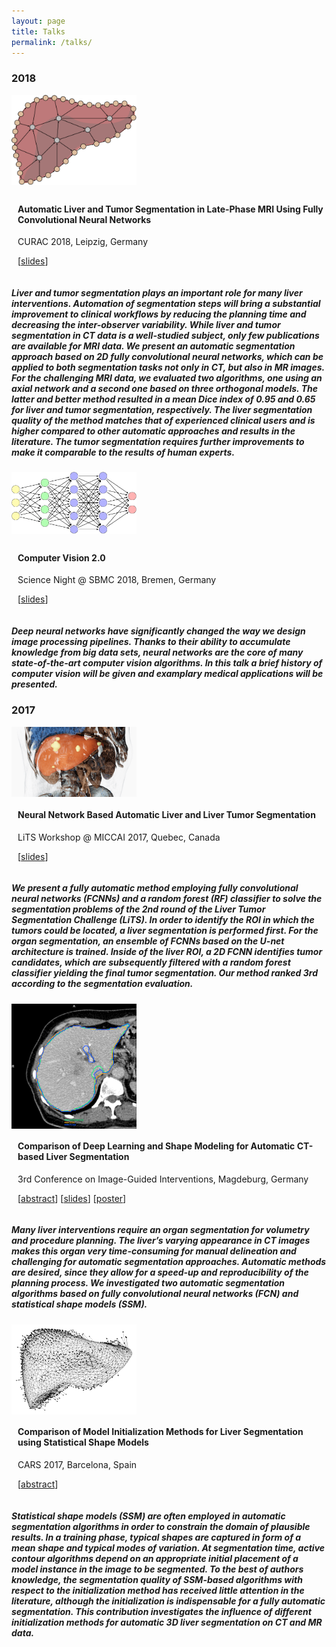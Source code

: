 ```yaml
---
layout: page
title: Talks
permalink: /talks/
---
```


### 2018
<div style="display: flex;align-items:stretch;flex-wrap:wrap">
  <div style="display: flex;flex-direction:column;justify-content:center;font-size:60%;margin-bottom:10px">
    <img src="/assets/talks/curac2018/liver-net.pdf" style="max-width: 200px;">
  </div>
  <div style="margin-left:10px;flex:1 1 400px;">
    <h4>Automatic Liver and Tumor Segmentation in Late-Phase MRI Using Fully Convolutional Neural Networks</h4>
    <p>CURAC 2018, Leipzig, Germany</p>
    <p>
      [<a href="https://github.com/gchlebus/gchlebus.github.io/blob/master/assets/talks/curac2018/curac2018.pdf">slides</a>]
    </p>
  </div>
</div>

##### Liver and tumor segmentation plays an important role for many liver interventions. Automation of segmentation steps will bring a substantial improvement to clinical workflows by reducing the planning time and decreasing the inter-observer variability. While liver and tumor segmentation in CT data is a well-studied subject, only few publications are available for MRI data. We present an automatic segmentation approach based on 2D fully convolutional neural networks, which can be applied to both segmentation tasks not only in CT, but also in MR images. For the challenging MRI data, we evaluated two algorithms, one using an axial network and a second one based on three orthogonal models. The latter and better method resulted in a mean Dice index of 0.95 and 0.65 for liver and tumor segmentation, respectively.  The liver segmentation quality of the method matches that of experienced clinical users and is higher compared to other automatic approaches and results in the literature.  The tumor segmentation requires further improvements to make it comparable to the results of human experts.


<div style="display: flex;align-items:stretch;flex-wrap:wrap">
  <div style="display: flex;flex-direction:column;justify-content:center;font-size:60%;margin-bottom:10px">
    <img src="/assets/talks/ComputerVision2.0/neuralnet.pdf" style="max-width: 200px;">
  </div>
  <div style="margin-left:10px;flex:1 1 400px;">
    <h4>Computer Vision 2.0</h4>
    <p>Science Night @ SBMC 2018, Bremen, Germany</p>
    <p>
      [<a href="https://github.com/gchlebus/gchlebus.github.io/blob/master/assets/talks/ComputerVision2.0/ComputerVision2.0.pdf">slides</a>]
    </p>
  </div>
</div>

##### Deep neural networks have significantly changed the way we design image processing pipelines. Thanks to their ability to accumulate knowledge from big data sets, neural networks are the core of many state-of-the-art computer vision algorithms. In this talk a brief history of computer vision will be given and examplary medical applications will be presented.

### 2017

<div style="display: flex;align-items:stretch;flex-wrap:wrap">
  <div style="display: flex;flex-direction:column;justify-content:center">
    <img src="/assets/talks/LITS_image.png" style="max-width: 200px;">
  </div>
  <div style="margin-left:10px;flex:1 1 400px;">
    <h4>Neural Network Based Automatic Liver and Liver Tumor Segmentation</h4>
    <p>LiTS Workshop @ MICCAI 2017, Quebec, Canada</p>
    <p>
      [<a href="https://github.com/gchlebus/gchlebus.github.io/blob/master/assets/talks/LITS_v3.pdf">slides</a>]
    </p>
  </div>
</div>

##### We present a fully automatic method employing fully convolutional neural networks (FCNNs) and a random forest (RF) classifier to solve the segmentation problems of the 2nd round of the Liver Tumor Segmentation Challenge (LiTS). In order to identify the ROI in which the tumors could be located, a liver segmentation is performed first. For the organ segmentation, an ensemble of FCNNs based on the U-net architecture is trained. Inside of the liver ROI, a 2D FCNN identifies tumor candidates, which are subsequently filtered with a random forest classifier yielding the final tumor segmentation. Our method ranked 3rd according to the segmentation evaluation.

<div style="display: flex;align-items:stretch;flex-wrap:wrap">
  <div style="display: flex;flex-direction:column;justify-content:center">
    <img src="/assets/talks/IGIC_image.png" style="max-width: 200px;">
  </div>
  <div style="margin-left:10px;flex:1 1 400px;">
    <h4>Comparison of Deep Learning and Shape Modeling for Automatic CT-based Liver Segmentation</h4>
    <p>3rd Conference on Image-Guided Interventions, Magdeburg, Germany</p>
    <p>
      [<a href="https://github.com/gchlebus/gchlebus.github.io/blob/master/assets/talks/IGIC_Abstract_v4.pdf">abstract</a>]
      [<a href="https://github.com/gchlebus/gchlebus.github.io/blob/master/assets/talks/IGIC_v1_wo_gif.pdf">slides</a>]
      [<a href="https://github.com/gchlebus/gchlebus.github.io/blob/master/assets/talks/2017_Chlebus_IGIC_Poster_v2.pdf">poster</a>]
    </p>
  </div>
</div>

##### Many liver interventions require an organ segmentation for volumetry and procedure planning. The liver’s varying appearance in CT images makes this organ very time-consuming for manual delineation and challenging for automatic segmentation approaches. Automatic methods are desired, since they allow for a speed-up and reproducibility of the planning process. We investigated two automatic segmentation algorithms based on fully convolutional neural networks (FCN) and statistical shape models (SSM).

<div style="display: flex;align-items:stretch;flex-wrap:wrap">
  <div style="display: flex;flex-direction:column;justify-content:center">
    <img src="/assets/talks/CARS_image.png" style="max-width: 200px;">
  </div>
  <div style="margin-left:10px;flex:1 1 400px;">
    <h4>Comparison of Model Initialization Methods for Liver Segmentation using Statistical Shape Models</h4>
    <p>CARS 2017, Barcelona, Spain</p>
    <p>
      [<a href="https://github.com/gchlebus/gchlebus.github.io/blob/master/assets/talks/CARS_2017_GChlebus_Abstract.pdf">abstract</a>]
    </p>
  </div>
</div>

##### Statistical shape models (SSM) are often employed in automatic segmentation algorithms in order to constrain the domain of plausible results. In a training phase, typical shapes are captured in form of a mean shape and typical modes of variation. At segmentation time, active contour algorithms depend on an appropriate initial placement of a model instance in the image to be segmented. To the best of authors knowledge, the segmentation quality of SSM-based algorithms with respect to the initialization method has received little attention in the literature, although the initialization is indispensable for a fully automatic segmentation. This contribution investigates the influence of different initialization methods for automatic 3D liver segmentation on CT and MR data.
